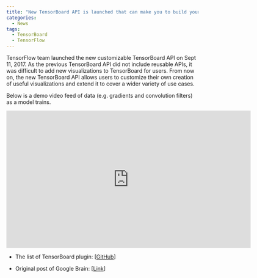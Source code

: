 ```yaml
---
title: "New TensorBoard API is launched that can make you to build your own visualizations"
categories:
  - News
tags:
  - TensorBoard
  - TensorFlow
---
```


TensorFlow team launched the new customizable TensorBoard API on Sept 11, 2017.
As the previous TensorBoard API did not include reusable APIs, it was difficult to add new visualizations to TensorBoard for users.
From now on, the new TensorBoard API allows users to customize their own creation of useful visualizations and extend it to cover a wider variety of use cases.

Below is a demo video feed of data (e.g. gradients and convolution filters) as a model trains.
<iframe width="640" height="360" src="https://www.youtube-nocookie.com/embed/06HjEr0OX5k" frameborder="0" allowfullscreen></iframe>

* The list of TensorBoard plugin: [[GitHub](https://github.com/tensorflow/tensorboard/tree/master/tensorboard/plugins)]

* Original post of Google Brain: [[Link](https://research.googleblog.com/2017/09/build-your-own-machine-learning.html?m=1)]
